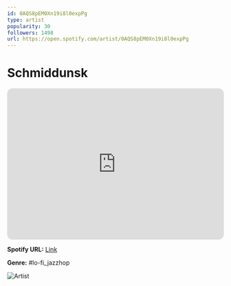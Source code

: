 ```yaml
---
id: 0AQS8pEM0Xn19i8l0expPg
type: artist
popularity: 30
followers: 1498
url: https://open.spotify.com/artist/0AQS8pEM0Xn19i8l0expPg
---
```

# Schmiddunsk

<iframe style="border-radius:12px" src="https://open.spotify.com/embed/artist/0AQS8pEM0Xn19i8l0expPg" width="100%" height="352" frameBorder="0" allowfullscreen="" allow="autoplay; clipboard-write; encrypted-media; fullscreen; picture-in-picture" loading="lazy"></iframe>

**Spotify URL:** [Link](https://open.spotify.com/artist/0AQS8pEM0Xn19i8l0expPg)

**Genre:**  #lo-fi_jazzhop

![Artist](https://i.scdn.co/image/ab6761610000e5eb04dbf3f1c5279b643941ac5d)
